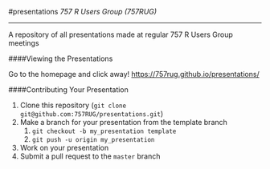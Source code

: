 #presentations
*757 R Users Group (757RUG)*

-------

A repository of all presentations made at regular 757 R Users Group meetings

####Viewing the Presentations

Go to the homepage and click away! https://757rug.github.io/presentations/

####Contributing Your Presentation

1. Clone this repository (`git clone git@github.com:757RUG/presentations.git`)
2. Make a branch for your presentation from the template branch
	1. `git checkout -b my_presentation template`
	2. `git push -u origin my_presentation` 
3. Work on your presentation
4. Submit a pull request to the `master` branch
